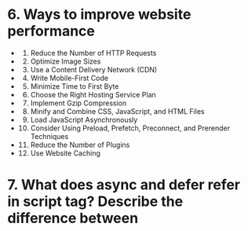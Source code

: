# 6. Ways to improve website performance

- 1. Reduce the Number of HTTP Requests
- 2. Optimize Image Sizes
- 3. Use a Content Delivery Network (CDN)
- 4. Write Mobile-First Code
- 5. Minimize Time to First Byte
- 6. Choose the Right Hosting Service Plan
- 7. Implement Gzip Compression
- 8. Minify and Combine CSS, JavaScript, and HTML Files
- 9. Load JavaScript Asynchronously
- 10. Consider Using Preload, Prefetch, Preconnect, and Prerender Techniques
- 11. Reduce the Number of Plugins
- 12. Use Website Caching

# 7. What does async and defer refer in script tag? Describe the difference between <script>, <script async> and <script defer>

- **script**

<img src = './assets/images/simple_script.png' />

- **script async**

<img src = './assets/images/async.png' />

- **script defer**

<img src = './assets/images/defer.png' />

# 18. What is an iframe and how it works?

The **"iframe"** tag defines a rectangular region within the document in which the browser can display a separate document, including scrollbars and borders.

The iframe is basically used to show a webpage (videos, maps, presentations) inside the current web page. The "src" attribute is used to specify the URL of the document that occupies the iframe.

```html
<iframe src="https://someDoc.html" height="200" width="400" loading="lazy"> </iframe>
```

# 19 Explain the use of rel="nofollow", rel="noreferrer", rel="noopener" attribute?

**rel** attribute specifies the relationship between the current document and the linked document.

**The noreferrer** is rel attribute of the <a>, <area>, and <form> elements instructs the browser, when navigating to the target resource, to omit the Referer header and otherwise leak no referrer information — and additionally to behave as if the noopener keyword were also specified.

**The noopener** is rel attribute of the <a>, <area>, and <form> elements instructs the browser to navigate to the target resource without granting the new browsing context access to the document that opened it — by not setting the _Window.opener_ property on the opened window (it returns null).

**The nofollow** keyword tells search engine spiders to ignore the link relationship.
